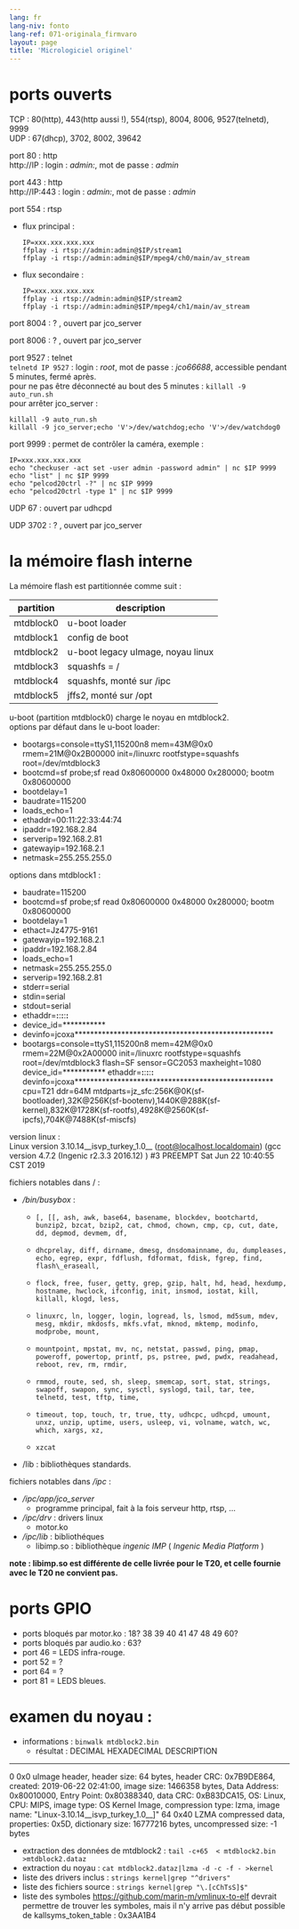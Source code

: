 ```yaml
---
lang: fr
lang-niv: fonto
lang-ref: 071-originala_firmvaro
layout: page
title: 'Micrologiciel originel'
---
```


# ports ouverts

TCP : 80(http), 443(http aussi !), 554(rtsp), 8004, 8006, 9527(telnetd), 9999  
UDP : 67(dhcp), 3702, 8002, 39642

port 80 : http  
http://IP : login : _admin:_, mot de passe : _admin_

port 443 : http  
http://IP:443 : login : _admin:_, mot de passe : _admin_

port 554 : rtsp  
* flux principal : 

    ```
    IP=xxx.xxx.xxx.xxx
    ffplay -i rtsp://admin:admin@$IP/stream1
    ffplay -i rtsp://admin:admin@$IP/mpeg4/ch0/main/av_stream

    ```
* flux secondaire :

    ```
    IP=xxx.xxx.xxx.xxx
    ffplay -i rtsp://admin:admin@$IP/stream2
    ffplay -i rtsp://admin:admin@$IP/mpeg4/ch1/main/av_stream
    ````

port 8004 : ? , ouvert par jco_server

port 8006 : ? , ouvert par jco_server


port 9527 : telnet  
`telnetd IP 9527` : login : _root_, mot de passe : _jco66688_, accessible pendant 5 minutes, fermé après.  
pour ne pas être déconnecté au bout des 5 minutes : `killall -9 auto_run.sh`  
pour arrêter jco_server : 

```
killall -9 auto_run.sh
killall -9 jco_server;echo 'V'>/dev/watchdog;echo 'V'>/dev/watchdog0
```

port 9999 : permet de contrôler la caméra, exemple :

```
IP=xxx.xxx.xxx.xxx
echo "checkuser -act set -user admin -password admin" | nc $IP 9999
echo "list" | nc $IP 9999
echo "pelcod20ctrl -?" | nc $IP 9999
echo "pelcod20ctrl -type 1" | nc $IP 9999
```

UDP 67 : ouvert par udhcpd

UDP 3702 : ? , ouvert par jco_server


# la mémoire flash interne
La mémoire flash est partitionnée comme suit :

partition| description|
---|---|
mtdblock0 | u-boot loader|
mtdblock1 | config de boot|
mtdblock2 | u-boot legacy uImage, noyau linux|
mtdblock3 | squashfs = /|
mtdblock4 | squashfs, monté sur /ipc|
mtdblock5 | jffs2, monté sur /opt|

u-boot (partition mtdblock0) charge le noyau en mtdblock2.  
options par défaut dans le u-boot loader:  
* bootargs=console=ttyS1,115200n8 mem=43M@0x0 rmem=21M@0x2B00000 init=/linuxrc rootfstype=squashfs root=/dev/mtdblock3
* bootcmd=sf probe;sf read 0x80600000 0x48000 0x280000; bootm 0x80600000
* bootdelay=1
* baudrate=115200
* loads\_echo=1
* ethaddr=00:11:22:33:44:74
* ipaddr=192.168.2.84
* serverip=192.168.2.81
* gatewayip=192.168.2.1
* netmask=255.255.255.0

options dans mtdblock1 :
* baudrate=115200
* bootcmd=sf probe;sf read 0x80600000 0x48000 0x280000; bootm 0x80600000
* bootdelay=1
* ethact=Jz4775-9161
* gatewayip=192.168.2.1
* ipaddr=192.168.2.84
* loads\_echo=1
* netmask=255.255.255.0
* serverip=192.168.2.81
* stderr=serial
* stdin=serial
* stdout=serial
* ethaddr=**:**:**:**:**:**
* device\_id=***********
* devinfo=jcoxa***************************************************
* bootargs=console=ttyS1,115200n8 mem=42M@0x0 rmem=22M@0x2A00000 init=/linuxrc rootfstype=squashfs root=/dev/mtdblock3 flash=SF sensor=GC2053 maxheight=1080 device\_id=*********** ethaddr=**:**:**:**:**:** devinfo=jcoxa*************************************************** cpu=T21 ddr=64M mtdparts=jz\_sfc:256K@0K(sf-bootloader),32K@256K(sf-bootenv),1440K@288K(sf-kernel),832K@1728K(sf-rootfs),4928K@2560K(sf-ipcfs),704K@7488K(sf-miscfs)


version linux :  
Linux version 3.10.14\_\_isvp\_turkey\_1.0\_\_ (root@localhost.localdomain) (gcc version 4.7.2 (Ingenic r2.3.3 2016.12) ) #3 PREEMPT Sat Jun 22 10:40:55 CST 2019


fichiers notables dans / :
* _/bin/busybox_ : 
  *     [, [[, ash, awk, base64, basename, blockdev, bootchartd, bunzip2, bzcat, bzip2, cat, chmod, chown, cmp, cp, cut, date, dd, depmod, devmem, df,
  *     dhcprelay, diff, dirname, dmesg, dnsdomainname, du, dumpleases, echo, egrep, expr, fdflush, fdformat, fdisk, fgrep, find, flash\_eraseall,
  *     flock, free, fuser, getty, grep, gzip, halt, hd, head, hexdump, hostname, hwclock, ifconfig, init, insmod, iostat, kill, killall, klogd, less,
  *     linuxrc, ln, logger, login, logread, ls, lsmod, md5sum, mdev, mesg, mkdir, mkdosfs, mkfs.vfat, mknod, mktemp, modinfo, modprobe, mount,
  *     mountpoint, mpstat, mv, nc, netstat, passwd, ping, pmap, poweroff, powertop, printf, ps, pstree, pwd, pwdx, readahead, reboot, rev, rm, rmdir,
  *     rmmod, route, sed, sh, sleep, smemcap, sort, stat, strings, swapoff, swapon, sync, sysctl, syslogd, tail, tar, tee, telnetd, test, tftp, time,
  *     timeout, top, touch, tr, true, tty, udhcpc, udhcpd, umount, unxz, unzip, uptime, users, usleep, vi, volname, watch, wc, which, xargs, xz,
  *     xzcat

* /lib : bibliothèques standards.

fichiers notables dans _/ipc_ :
* _/ipc/app/jco\_server_
  * programme principal, fait à la fois serveur http, rtsp, ...
* _/ipc/drv_ : drivers linux
  * motor.ko
* _/ipc/lib_ : bibliothéques
  * libimp.so : bibliothèque _ingenic_ _IMP_ ( _Ingenic Media Platform_ )


**note : libimp.so est différente de celle livrée pour le T20, et celle fournie avec le T20 ne convient pas.**

# ports GPIO

* ports bloqués par motor.ko : 18? 38 39 40 41 47 48 49 60?
* ports bloqués par audio.ko : 63?
* port 46 = LEDS infra-rouge.
* port 52 = ?
* port 64 = ?
* port 81 = LEDS bleues.

# examen du noyau :
* informations :
    `binwalk mtdblock2.bin`
    * résultat :
DECIMAL       HEXADECIMAL     DESCRIPTION
--------------------------------------------------------------------------------
0             0x0             uImage header, header size: 64 bytes, header CRC: 0x7B9DE864, created: 2019-06-22 02:41:00, image size: 1466358 bytes, Data Address: 0x80010000, Entry Point: 0x80388340, data CRC: 0xB83DCA15, OS: Linux, CPU: MIPS, image type: OS Kernel Image, compression type: lzma, image name: "Linux-3.10.14__isvp_turkey_1.0__]"
64            0x40            LZMA compressed data, properties: 0x5D, dictionary size: 16777216 bytes, uncompressed size: -1 bytes

* extraction des données de mtdblock2 :
    `tail -c+65  < mtdblock2.bin >mtdblock2.dataz`
* extraction du noyau :
    `cat mtdblock2.dataz|lzma -d -c -f - >kernel`
* liste des drivers inclus :
    `strings kernel|grep "^drivers"`
* liste des fichiers source :
    `strings kernel|grep "\.[cChTsS]$"`
* liste des symboles
https://github.com/marin-m/vmlinux-to-elf devrait permettre de trouver les symboles, mais il n'y arrive pas
début possible de kallsyms_token_table : 0x3AA1B4
